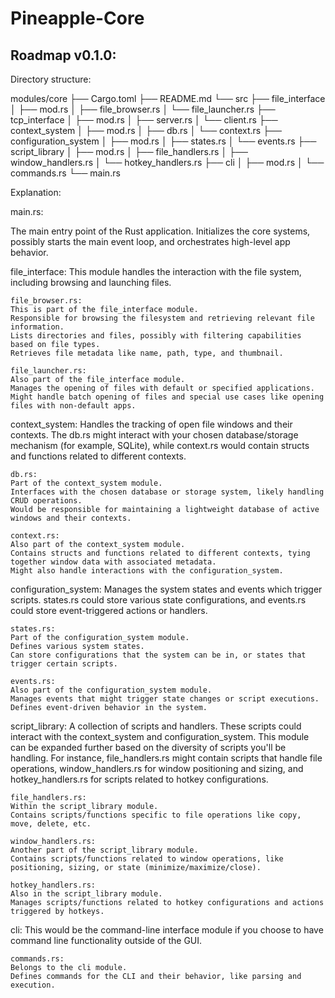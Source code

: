 # Pineapple-Core

## Roadmap v0.1.0:
Directory structure:

modules/core
├── Cargo.toml
├── README.md
└── src
    ├── file_interface
    │   ├── mod.rs
    │   ├── file_browser.rs
    │   └── file_launcher.rs
    ├── tcp_interface
    │   ├── mod.rs
    │   ├── server.rs
    │   └── client.rs
    ├── context_system
    │   ├── mod.rs
    │   ├── db.rs
    │   └── context.rs
    ├── configuration_system
    │   ├── mod.rs
    │   ├── states.rs
    │   └── events.rs
    ├── script_library
    │   ├── mod.rs
    │   ├── file_handlers.rs
    │   ├── window_handlers.rs
    │   └── hotkey_handlers.rs
    ├── cli
    │   ├── mod.rs
    │   └── commands.rs
    └── main.rs


Explanation:

main.rs:

The main entry point of the Rust application.
Initializes the core systems, possibly starts the main event loop, and orchestrates high-level app behavior.

file_interface: This module handles the interaction with the file system, including browsing and launching files.

    file_browser.rs:
    This is part of the file_interface module.
    Responsible for browsing the filesystem and retrieving relevant file information.
    Lists directories and files, possibly with filtering capabilities based on file types.
    Retrieves file metadata like name, path, type, and thumbnail.

    file_launcher.rs:
    Also part of the file_interface module.
    Manages the opening of files with default or specified applications.
    Might handle batch opening of files and special use cases like opening files with non-default apps.

context_system: Handles the tracking of open file windows and their contexts. The db.rs might interact with your chosen database/storage mechanism (for example, SQLite), while context.rs would contain structs and functions related to different contexts.

    db.rs:
    Part of the context_system module.
    Interfaces with the chosen database or storage system, likely handling CRUD operations.
    Would be responsible for maintaining a lightweight database of active windows and their contexts.

    context.rs:
    Also part of the context_system module.
    Contains structs and functions related to different contexts, tying together window data with associated metadata.
    Might also handle interactions with the configuration_system.


configuration_system: Manages the system states and events which trigger scripts. states.rs could store various state configurations, and events.rs could store event-triggered actions or handlers.

    states.rs:
    Part of the configuration_system module.
    Defines various system states.
    Can store configurations that the system can be in, or states that trigger certain scripts.
    
    events.rs:
    Also part of the configuration_system module.
    Manages events that might trigger state changes or script executions.
    Defines event-driven behavior in the system.


script_library: A collection of scripts and handlers. These scripts could interact with the context_system and configuration_system. This module can be expanded further based on the diversity of scripts you'll be handling. For instance, file_handlers.rs might contain scripts that handle file operations, window_handlers.rs for window positioning and sizing, and hotkey_handlers.rs for scripts related to hotkey configurations.

    file_handlers.rs:
    Within the script_library module.
    Contains scripts/functions specific to file operations like copy, move, delete, etc.
    
    window_handlers.rs:
    Another part of the script_library module.
    Contains scripts/functions related to window operations, like positioning, sizing, or state (minimize/maximize/close).

    hotkey_handlers.rs:
    Also in the script_library module.
    Manages scripts/functions related to hotkey configurations and actions triggered by hotkeys.

cli: This would be the command-line interface module if you choose to have command line functionality outside of the GUI.

    commands.rs:
    Belongs to the cli module.
    Defines commands for the CLI and their behavior, like parsing and execution.

